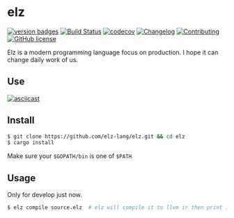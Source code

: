 # elz

[![version badges](https://img.shields.io/badge/version-0.1.0-blue.svg)](https://github.com/elz-lang/elz/releases)
[![Build Status](https://travis-ci.org/elz-lang/elz.svg?branch=master)](https://travis-ci.org/elz-lang/elz)
[![codecov](https://codecov.io/gh/elz-lang/elz/branch/master/graph/badge.svg)](https://codecov.io/gh/elz-lang/elz)
[![Changelog](https://img.shields.io/badge/changelog-changelog-orange.svg)](https://github.com/elz-lang/elz/blob/master/CHANGELOG.md)
[![Contributing](https://img.shields.io/badge/contributing-contributing-blue.svg)](https://github.com/elz-lang/elz/blob/master/CONTRIBUTING.md)
[![GitHub license](https://img.shields.io/github/license/elz-lang/elz.svg)](https://github.com/elz-lang/elz/blob/master/LICENSE)

Elz is a modern programming language focus on production. I hope it can change daily work of us.

## Use

[![asciicast](https://asciinema.org/a/PzTDQQbkMDOGxiq0656dHON3y.png)](https://asciinema.org/a/PzTDQQbkMDOGxiq0656dHON3y)

## Install

```bash
$ git clone https://github.com/elz-lang/elz.git && cd elz
$ cargo install
```

Make sure your `$GOPATH/bin` is one of `$PATH`

## Usage

Only for develop just now.

```bash
$ elz compile source.elz  # elz will compile it to llvm ir then print it.
```
